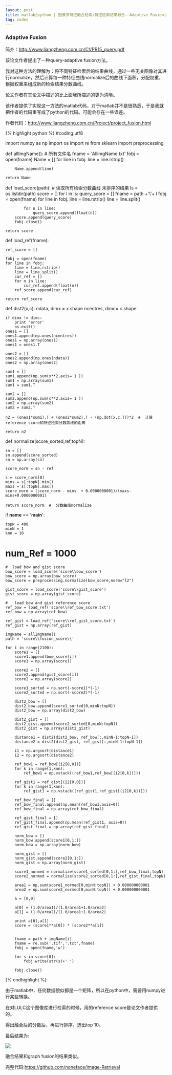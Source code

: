 ```yaml
---
layout: post
title: matlab/python | 图像多特征融合检索/特征检索结果融合——Adaptive Fusion(4)
tag: codes
---
```


<h3>Adaptive Fusion</h3>

简介：http://www.liangzheng.com.cn/CVPR15_query.pdf

该论文作者提出了一种query-adaptive fusion方法。

我对这种方法的理解为：将不同特征检索后的结果曲线，通过一些无关图像对其进行normalize，然后计算每一种特征曲线normalize后的曲线下面积，分配权重，根据权重来组成新的检索结果分数曲线。

论文作者在其论文中描述的比上面我所描述的更为清晰。

该作者提供了实现这一方法的matlab代码，对于matlab并不是很熟悉，于是我就把作者的代码重写成了python的代码。可能会存在一些误差。

作者代码：http://www.liangzheng.com.cn/Project/project_fusion.html

{% highlight python %}
#coding:utf8

import numpy as np 
import os
import re
from sklearn import preprocessing

def allImgName():  #  所有文件名
	fname = 'AllimgName.txt'
	fobj = open(fname)
	Name = []
	for line in fobj:
		line = line.rstrip() 

		Name.append(line)

	return Name

def load_score(path):  #  读取所有检索分数曲线  未排序的结果
	ls = os.listdir(path)
	score = []
	for l in ls:
		query_score = []
		fname = path +'\\'+ l
		fobj = open(fname)
		for line in fobj:
			line = line.rstrip()
			line = line.split()

			for n in line:
				query_score.append(float(n))
		score.append(query_score)
		fobj.close()

	return score

def load_ref(fname):

	ref_score = []

	fobj = open(fname)
	for line in fobj:
		line = line.rstrip()
		line = line.split()
		cur_ref = []
		for n in line:
			cur_ref.append(float(n))
		ref_score.append(cur_ref)

	return ref_score

def dist2(x,c):
	ndata, dimx = x.shape
	ncentres, dimc= c.shape


	if dimx != dimc:
		print 'error'
		os.exit()
	ones1 = []
	ones1.append(np.ones(ncentres))
	ones1 = np.array(ones1)
	ones1 = ones1.T

	ones2 = []
	ones2.append(np.ones(ndata))
	ones2 = np.array(ones2)
	
	sum1 = []
	sum1.append(np.sum(x**2,axis= 1 ))
	sum1 = np.array(sum1)
	sum1 = sum1.T

	sum2 = []
	sum2.append(np.sum(c**2,axis= 1 ))
	sum2 = np.array(sum2)
	sum2 = sum2.T

	n2 = (ones1*sum1).T + (ones2*sum2).T - (np.dot(x,c.T))*2  #  计算reference score和特征检索分数曲线的距离

	return n2

def normalize(score_sorted,ref,topN):

	sn = []
	sn.append(score_sorted)
	sn = np.array(sn)

	score_norm = sn - ref

	s = score_norm[0]
	mins = s[:topN].min()
	maxs = s[:topN].max()
	score_norm = (score_norm - mins  + 0.0000000001)/(maxs-mins+0.0000000001)

	return score_norm  #  分数曲线normalize

if __name__ == '__main__':
	
	topN = 400
	minN = 1
	knn = 10
#	num_Ref = 1000

	#  load bow and gist score
	bow_score = load_score('score\\bow_score')
	bow_score = np.array(bow_score)
	bow_score = preprocessing.normalize(bow_score,norm="l2")

	gist_score = load_score('score\\gist_score')
	gist_score = np.array(gist_score)

	#	load bow and gist reference score
	ref_bow = load_ref('score\\ref_bow_score.txt')
	ref_bow = np.array(ref_bow)

	ref_gist = load_ref('score\\ref_gist_score.txt')
	ref_gist = np.array(ref_gist)

	imgName = allImgName()
	path = 'score\\fusion_score\\'

	for i in range(2100):
		score1 = []
		score1.append(bow_score[i])
		score1 = np.array(score1)

		score2 = []
		score2.append(gist_score[i])
		score2 = np.array(score2)

		score1_sorted = np.sort(-score1)*(-1)
		score2_sorted = np.sort(-score2)*(-1)
		
		dist2_bow = []
		dist2_bow.append(score1_sorted[0,minN:topN])
		dist2_bow = np.array(dist2_bow)

		dist2_gist = []
		dist2_gist.append(score2_sorted[0,minN:topN])
		dist2_gist = np.array(dist2_gist)

		distance1 = dist2(dist2_bow, ref_bow[:,minN-1:topN-1])
		distance2 = dist2(dist2_gist, ref_gist[:,minN-1:topN-1])

		i1 = np.argsort(distance1)
		i2 = np.argsort(distance2)

		ref_bow1 = ref_bow[(i2[0,0])]
		for k in range(1,knn):
			ref_bow1 = np.vstack((ref_bow1,ref_bow[(i2[0,k])]))

		ref_gist1 = ref_gist[(i2[0,0])]
		for k in range(1,knn):
			ref_gist1 = np.vstack((ref_gist1,ref_gist[(i2[0,k])]))

		ref_bow_final = []
		ref_bow_final.append(np.mean(ref_bow1,axis=0))
		ref_bow_final = np.array(ref_bow_final)

		ref_gist_final = []
		ref_gist_final.append(np.mean(ref_gist1, axis=0))
		ref_gist_final = np.array(ref_gist_final)

		norm_bow = []
		norm_bow.append(score1[0,1:])
		norm_bow = np.array(norm_bow)

		norm_gist = []
		norm_gist.append(score2[0,1:])
		norm_gist = np.array(norm_gist)

		score1_normed = normalize(score1_sorted[0,1:],ref_bow_final,topN)	
		score2_normed = normalize(score2_sorted[0,1:],ref_gist_final,topN)	
		
		area1 = np.sum(score1_normed[0,minN:topN]) + 0.000000000001
		area2 = np.sum(score2_normed[0,minN:topN]) + 0.000000000001

		a = [0,0]

		a[0] = (1.0/area1)/(1.0/area1+1.0/area2)
		a[1] = (1.0/area2)/(1.0/area1+1.0/area2)

		print a[0],a[1]
		score = (score1**a[0]) * (score2**a[1])
		

		fname = path + imgName[i]
		fname = re.sub('.tif','.txt',fname)
		fobj = open(fname,'w')

		for s in score[0]:
			fobj.write(str(s)+' ')

		fobj.close()
{% endhighlight %}

由于matlab中，任何数据貌似都是一个矩阵，所以在python中，需要用numpy进行某些转换。

在对LULC这个图像库进行检索的时候，用的reference score是论文作者提供的。

得出融合后的分数后，再进行排序。选出top 10。

最后结果为:

<img src="/images/adaptive-fusion.png" >

融合结果和graph fusion的结果类似。

完整代码:https://github.com/noneface/image-Retrieval